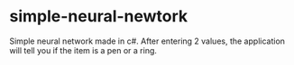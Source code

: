 # simple-neural-newtork
Simple neural network made in c#. After entering 2 values, the application will tell you if the item is a pen or a ring.
